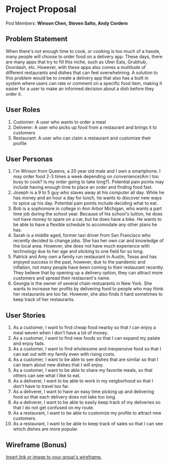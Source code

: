 # Project Proposal

Pod Members: **Winson Chen, Steven Salto, Andy Cordero**

## Problem Statement

When there's not enough time to cook, or cooking is too much of a hassle, many people will choose to order food on a delivery app. These days, there are many apps that try to fill this niche, such as Uber Eats, Grubhub, Doordash, etc. However, with these apps also comes a multitude of different restaurants and dishes that can feel overwhelming. A solution to this problem would be to create a delivery app that also has a built in system where users can rate or comment on a specific food item, making it easier for a user to make an informed decision about a dish before they order it.

## User Roles

1. Customer: A user who wants to order a meal
2. Deliverer: A user who picks up food from a restaurant and brings it to customers
3. Restaurant: A user who can claim a restaurant and customize their profile

## User Personas

1. I'm Winson from Queens, a 20 year old male and I own a smartphone. I may order food 2-3 times a week depending on convenience(Am I too busy to cook? Is my order going to take long?). Potential pain points may include having enough time to place an order and finding food fast.
2. Joseph is a 9 to 5 guy who slaves away at his computer all day. While he has money and an hour a day for lunch, he wants to discover new ways to spice up his day. Potential pain points include deciding what to eat.
3. Bob is a sophomore in college in Ann Arbor Michigan, who wants a part time job during the school year. Because of his school's tuition, he does not have money to spare on a car, but he does have a bike. He wants to be able to have a flexible schedule to accomodate any other plans he has.
4. Sarah is a middle aged, former taxi driver from San Francisco who recently decided to change jobs. She has her own car and knowledge of the local area. However, she does not have much experience with technology due to her age and sticking to one field for so long.
5. Patrick and Amy own a family run restaurant in Austin, Texas and has enjoyed success in the past, however, due to the pandemic and inflation, not many people have been coming to their restaurant recently. They believe that by opening up a delivery option, they can attract more customers and spread their restaurant's name.
6. Georgia is the owner of several chain restuarants in New York. She wants to increase her profits by delivering food to people who may think her restaurants are too far. However, she also finds it hard sometimes to keep track of her restaurants.

## User Stories

1. As a customer, I want to find cheap food nearby so that I can enjoy a meal weven when I don't have a lot of money.
2. As a customer, I want to find new foods so that I can expand my palate and enjoy fads.
3. As a customer, I want to find wholesome and inexpensive food so that I can eat out with my family even with rising costs.
4. As a customer, I want to be able to see dishes that are similar so that I can learn about new dishes that I will enjoy.
5. As a customer, I want to be able to share my favorite meals, so that others can see what I like to eat.
6. As a deliverer, I want to be able to work in my neigborhood so that I don't have to travel too far.
7. As a deliverer, I want to have an easy time picking up and delivering food so that each delivery does not take too long.
8. As a deliverer, I want to be able to easily keep track of my deliveries so that I do not get confused on my route.
9. As a restaurant, I want to be able to customize my profile to attract new customers.
10. As a restaurant, I want to be able to keep track of sales so that I can see which dishes are more popular.

## Wireframe (Bonus)

[Insert link or image to your group's wireframe.](https://www.figma.com/file/whNSAgSpEBJOz6BflABgoI/Wireframe?node-id=0%3A1)

